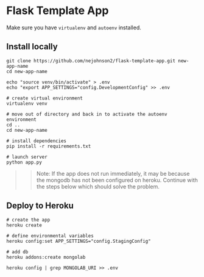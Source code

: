 # Flask Template App

Make sure you have ```virtualenv``` and ```autoenv``` installed.

## Install locally

```
git clone https://github.com/nejohnson2/flask-template-app.git new-app-name
cd new-app-name

echo "source venv/bin/activate" > .env
echo "export APP_SETTINGS="config.DevelopmentConfig" >> .env

# create virtual environment
virtualenv venv 

# move out of directory and back in to activate the autoenv environment
cd ..
cd new-app-name

# install dependencies
pip install -r requirements.txt

# launch server
python app.py
```

>>Note: If the app does not run immediately, it may be because the mongodb has not been configured on heroku.  Continue with the steps below which should solve the problem.

## Deploy to Heroku

```
# create the app
heroku create

# define environmental variables
heroku config:set APP_SETTINGS="config.StagingConfig"

# add db
heroku addons:create mongolab

heroku config | grep MONGOLAB_URI >> .env
```